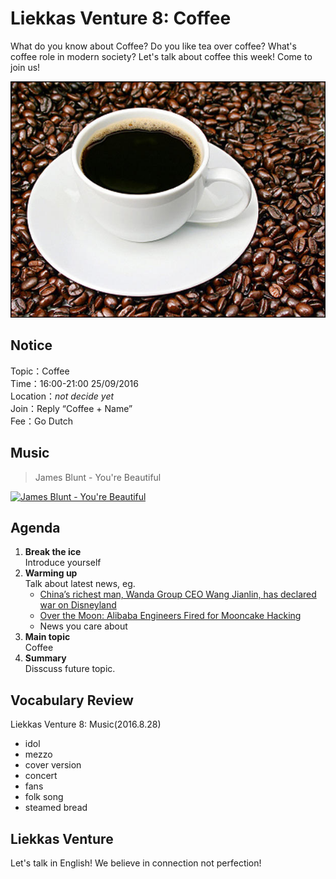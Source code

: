 

# Liekkas Venture 8: Coffee

What do you know about Coffee?
Do you like tea over coffee?
What's coffee role in modern society? 
Let's talk about coffee this week! Come to join us!

![coffee](./images/coffee.jpg "coffee")

## Notice

Topic：Coffee  
Time：16:00-21:00 25/09/2016  
Location：*not decide yet*  
Join：Reply “Coffee + Name”   
Fee：Go Dutch

## Music

> James Blunt - You're Beautiful  

[![James Blunt - You're Beautiful](http://img.youtube.com/vi/oofSnsGkops/0.jpg)](https://www.youtube.com/watch?v=oofSnsGkops)
	

## Agenda

1. **Break the ice**  
    Introduce yourself
2. **Warming up**   
    Talk about latest news, eg.
	- [China’s richest man, Wanda Group CEO Wang Jianlin, has declared war on Disneyland](http://qz.com/768740/chinas-richest-man-wanda-group-ceo-wang-jianlin-has-declared-war-on-disneyland/)
	- [Over the Moon: Alibaba Engineers Fired for Mooncake Hacking](http://blogs.wsj.com/chinarealtime/2016/09/14/over-the-moon-alibaba-engineers-fired-for-mooncake-hacking/)
    - News you care about
3. **Main topic**  
	Coffee
4. **Summary**   
    Disscuss future topic.

## Vocabulary Review

Liekkas Venture 8: Music(2016.8.28)  

- idol
- mezzo
- cover version
- concert
- fans
- folk song
- steamed bread

## Liekkas Venture

Let's talk in English!
We believe in connection not perfection!
